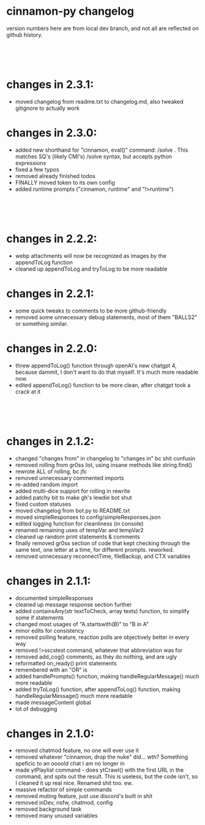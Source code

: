 # cinnamon-py changelog
version numbers here are from local dev branch, and not all are reflected on github history.

</br></br></br>

# changes in 2.3.1:
- moved changelog from readme.txt to changelog.md, also tweaked gitignore to actually work

# changes in 2.3.0:
- added new shorthand for "cinnamon, eval(<expression>)" command: /solve <expression>. This matches SQ's (likely CMI's) /solve syntax, but accepts python expressions
- fixed a few typos
- removed already finished todos
- FINALLY moved token to its own config
- added runtime prompts ("cinnamon, runtime" and "!>runtime")

</br></br></br>

# changes in 2.2.2:
- webp attachments will now be recognized as images by the appendToLog function
- cleaned up appendToLog and tryToLog to be more readable

# changes in 2.2.1:
- some quick tweaks to comments to be more github-friendly
- removed some unnecessary debug statements, most of them "BALLS2" or something similar.

# changes in 2.2.0:
- threw appendToLog() function through openAI's new chatgpt 4, because dammit, I don't want to do that myself. It's much more readable now.
- edited appendToLog() function to be more clean, after chatgpt took a crack at it

</br></br></br>

# changes in 2.1.2:
- changed "changes from" in changelog to "changes in" bc shit confusin
- removed rolling from gr0ss list, using insane methods like string.find()
- rewrote ALL of rolling, bc jfc
- removed unnecessary commented imports
- re-added random import
- added multi-dice support for rolling in rewrite
- added patchy bit to make gh's lewdie bot shut
- fixed custom statuses
- moved changelog from bot.py to README.txt
- moved simpleResponses to config/simpleResponses.json
- edited logging function for cleanliness (in console)
- renamed remaining uses of tempVar and tempVar2
- cleaned up random print statements & comments
- finally removed gr0ss section of code that kept checking through the same text, one letter at a time, for different prompts. reworked.
- removed unnecessary reconnectTime, fileBackup, and CTX variables

# changes in 2.1.1:
- documented simpleResponses
- cleaned up message response section further
- added containsAny(str textToCheck, array texts) function, to simplify some if statements
- changed most usages of "A.startswith(B)" to "B in A"
- minor edits for consistency
- removed polling feature, reaction polls are objectively better in every way
- removed !>sscstest command, whatever that abbreviation was for
- removed add_cog() comments, as they do nothing, and are ugly
- reformatted on_ready() print statements
- remembered with an "OR" is
- added handlePrompts() function, making handleRegularMessage() much more readable
- added tryToLog() function, after appendToLog() function, making handleRegularMessage() much more readable
- made messageContent global
- lot of debugging

# changes in 2.1.0:
- removed chatmod feature, no one will ever use it
- removed whatever "cinnamon, drop the nuke" did... wth? Something speficic to an oooold chat I am no longer in
- made ytPlaylist command - does ytCrawl() with the first URL in the command, and spits out the result. This is useless, but the code isn't, so I cleaned it up real nice. Renamed shit too. ew.
- massive refactor of simple commands
- removed muting feature, just use discord's built in shit
- removed inDev, nsfw, chatmod, config
- removed background task
- removed many unused variables
